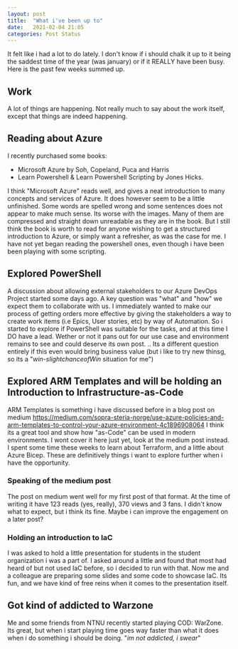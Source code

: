 ```yaml
---
layout: post
title:  "What i've been up to"
date:   2021-02-04 21:05
categories: Post Status
---
```


It felt like i  had a lot to do lately. I don't know if i should chalk it up to it being the saddest time of the year (was january) or if it REALLY have been busy. Here is the past few weeks summed up.

## Work

A lot of things are happening. Not really much to say about the work itself, except that things are indeed happening.

## Reading about Azure

I recently purchased some books:

- Microsoft Azure by Soh, Copeland, Puca and Harris
- Learn Powershell & Learn Powershell Scripting by Jones Hicks.

I think "Microsoft Azure" reads well, and gives a neat introduction to many concepts and services of Azure. It does however seem to be a little unfinished. Some words are spelled wrong and some sentences does not appear to make much sense. Its worse with the images. Many of them are compressed and straight down unreadable as they are in the book.
But I still think the book is worth to read for anyone wishing to get a structured introduction to Azure, or simply want a refresher, as was the case for me.
I have not yet began reading the powershell ones, even though i have been been playing with some scripting.

## Explored PowerShell  

A discussion about allowing external stakeholders to our Azure DevOps Project started some days ago. A key question was "what" and "how" we expect them to collaborate with us.
I immediately wanted to make our process of getting orders more effective by giving the stakeholders a way to create work items (i.e Epics, User stories, etc) by way of Automation. So i started to explore if PowerShell was suitable for the tasks, and at this time I DO have a lead. Wether or not it pans out for our use case and environment remains to see and could deserve its own post.
.. Its a different question entirely if this even would bring business value (but i like to try new thinsg, so its a "*win-slightchanceofWin* situation for me")

## Explored ARM Templates and will be holding an Introduction to Infrastructure-as-Code

ARM Templates is something i have discussed before in a blog post on medium <https://medium.com/sopra-steria-norge/use-azure-policies-and-arm-templates-to-control-your-azure-environment-4c1896908064>
I think its a great tool and show how "as-Code" can be used in modern environments. I wont cover it here just yet, look at the medium post instead. I spent some time these weeks to learn about Terraform, and a little about Azure Bicep. These are definitively things i want to explore further when i have the opportunity.

### Speaking of the medium post

The post on medium went well for my first post of that format. At the time of writing it have 123 reads (yes, really), 370 views and 3 fans. I didn't know what to expect, but i think its fine. Maybe i can improve the engagement on a later post?

### Holding an introduction to IaC

I was asked to hold a little presentation for students in the student organization i was a part of. I asked around a little and found that most had heard of but not used IaC before, so i decided to run with that. Now me and a colleague are preparing some slides and some code to showcase IaC. Its fun, and we have kind of free reins when it comes to the presentation itself.

## Got kind of addicted to Warzone

Me and some friends from NTNU recently started playing COD: WarZone. Its great, but when i start playing time goes way faster than what it does when i do something i should be doing.
"*im not addicted, i swear*"
